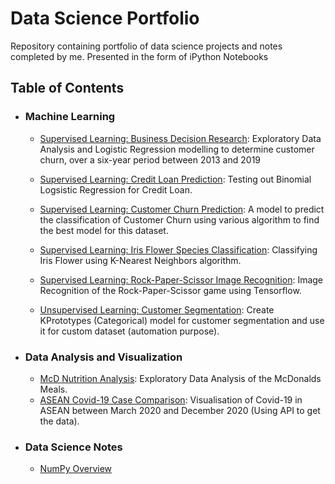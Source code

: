 # Data Science Portfolio
Repository containing portfolio of data science projects and notes completed by me. Presented in the form of iPython Notebooks

## Table of Contents

- ### Machine Learning

	- [Supervised Learning: Business Decision Research](https://github.com/mch-fauzy/Data-Science/blob/main/Business_Decision_Research/Business_Decision_Research.ipynb): Exploratory Data Analysis and Logistic Regression modelling to determine customer churn, over a six-year period between 2013 and 2019
	- [Supervised Learning: Credit Loan Prediction](https://github.com/mch-fauzy/Data-Science/blob/main/Give-Me-Some-Credit/Standardized%20Binomial%20Logistic%20Regression.ipynb): Testing out Binomial Logsistic Regression for Credit Loan.
	- [Supervised Learning: Customer Churn Prediction](https://github.com/mch-fauzy/Data-Science/blob/main/Customer%20Churn%20Prediction-ML/%20Customer%20Churn%20Prediction%20using%20Machine%20Learning.ipynb): A model to predict the classification of Customer Churn using various algorithm to find the best model for this dataset.
	- [Supervised Learning: Iris Flower Species Classification](https://github.com/mch-fauzy/Data-Science/blob/main/Iris-Flower-ML/KNN%20-%20Iris%20Flower.ipynb): Classifying Iris Flower using K-Nearest Neighbors algorithm.
	- [Supervised Learning: Rock-Paper-Scissor Image Recognition](https://github.com/mch-fauzy/Data-Science/blob/main/Rock-Paper-Scissors-ML/Rock_Paper_Scissors.ipynb): Image Recognition of the Rock-Paper-Scissor game using Tensorflow.


  	- [Unsupervised Learning: Customer Segmentation](https://github.com/mch-fauzy/Data-Science/blob/main/Data%20Science%20in%20Marketing:%20Customer%20Segmentation-ML/KPrototypes%20-%20Data%20Science%20in%20Marketing%20_%20Customer%20Segmentation%20with%20Python.ipynb): Create KPrototypes (Categorical) model for customer segmentation and use it for custom dataset (automation purpose).


- ### Data Analysis and Visualization

	- [McD Nutrition Analysis](https://github.com/sajal2692/data-science-portfolio/blob/master/Titanic%20Dataset%20-%20Exploratory%20Analysis.ipynb): Exploratory Data Analysis of the McDonalds Meals.
	- [ASEAN Covid-19 Case Comparison](https://github.com/mch-fauzy/Data-Science/blob/main/ASEAN%20Covid-19%20Analysis/ASEAN%20Covid-19%20Analysis.ipynb): Visualisation of Covid-19 in ASEAN between March 2020 and December 2020 (Using API to get the data).

- ### Data Science Notes
	- [NumPy Overview](https://github.com/mch-fauzy/Data-Science/blob/main/Data_Science_Notes/1%20-%20NumPy%20Overview.ipynb)
	

